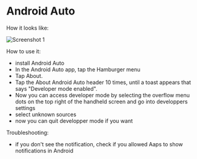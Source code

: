 # Android Auto

How it looks like:

![Screenshot 1](../images/Android-auto1.png)

How to use it:

* install Android Auto
* In the Android Auto app, tap the Hamburger menu
* Tap About.
* Tap the About Android Auto header 10 times, until a toast appears that says "Developer mode enabled".
* Now you can access developer mode by selecting the overflow menu dots on the top right of the handheld screen and go into developpers settings
* select unknown sources
* now you can quit developper mode if you want

Troubleshooting:

* if you don't see the notification, check if you allowed Aaps to show notifications in Android